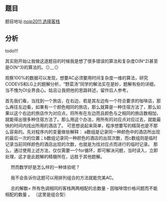 ## 题目

题目地址:[noip2011 选择客栈](https://www.luogu.org/problemnew/show/P1311)

## 分析

todo!!!

其实刚开始让我做这道题目的时候我是想了很多错误的算法和复杂度O(N^2)甚至是O(N^3)的算法的。⊙﹏⊙

观察100%的数据可以发现，想要AC必须要用时间复杂度一维的算法，研究CODEVS和LG上的题解分析，“野菜汤”同学的解法实在是妙，题解有些的详细，当不愧为OI业界良心。姑且让我把他的思路转述，留作后人参考。

首先我们看，当找到一个旅店，在右边，若是其左边有一个符合要求的咖啡店，那么再往左边看，如果有一个颜色相同的旅店，那么就算是一种住宿方法了，那么如果以这个右边的旅店作为对应点，将所有在左边而且颜色与之相同的旅店数相加，就能得出很多种住宿方法了。那么用这个办法，用所有的对应点对应过去，就能最快的时间内找出所用的酒店了。
    可思想说起来简单，程序想要写的精简也是不那么容易的。先对程序内的变量做些解释：
    a数组是记录同一种颜色中的酒店所出现的最后一次的位置；b数组记录同一种颜色的酒店的出现次数，而c数组则是临时记录当前同样颜色的酒店出现的次数，也就是为找对应点而进行的临时记录。
    那么，通过使用上述方法，仅仅需要一个for循环，即可解决问题，当时读入，立即处理，这才是此题解的精髓所在，远胜于其他题解。

　 然而数学好是怎么样的一种体验呢？

　 我不会告诉你这题可以用排列组合的方法就能完美AC。

　 总的解数= 所有色调相同的客栈两两相配的总数量 - 因咖啡馆价格问题而不能相配的数量 。 （这里是组合型）
